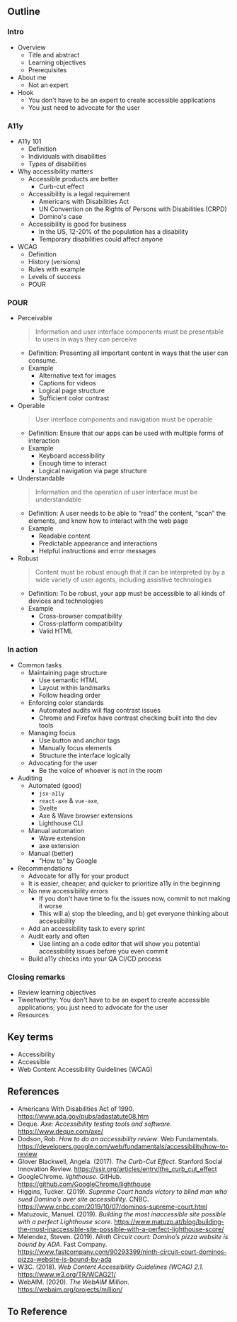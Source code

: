 ## Outline

### Intro

- Overview
  - Title and abstract
  - Learning objectives
  - Prerequisites
- About me
  - Not an expert
- Hook
  - You don't have to be an expert to create accessible
    applications
  - You just need to advocate for the user

### A11y

- A11y 101
  - Definition
  - Individuals with disabilities
  - Types of disabilities
- Why accessibility matters
  - Accessible products are better
    - Curb-cut effect
  - Accessibility is a legal requirement
    - Americans with Disabilities Act
    - UN Convention on the Rights of Persons with Disabilities
      (CRPD)
    - Domino's case
  - Accessibility is good for business
    - In the US, 12-20% of the population has a disability
    - Temporary disabilities could affect anyone
- WCAG
  - Definition
  - History (versions)
  - Rules with example
  - Levels of success
  - POUR

### POUR

- Perceivable
  > Information and user interface components must be presentable to users in ways they can perceive
  - Definition: Presenting all important content in ways that the user can consume.
  - Example
    - Alternative text for images
    - Captions for videos
    - Logical page structure
    - Sufficient color contrast
- Operable
  > User interface components and navigation must be operable
  - Definition: Ensure that our apps can be used with multiple forms of interaction
  - Example
    - Keyboard accessibility
    - Enough time to interact
    - Logical navigation via page structure
- Understandable
  > Information and the operation of user interface must be understandable
  - Definition: A user needs to be able to “read” the content, “scan” the elements, and know how to interact with the web page
  - Example
    - Readable content
    - Predictable appearance and interactions
    - Helpful instructions and error messages
- Robust
  > Content must be robust enough that it can be interpreted by by a wide variety of user agents, including assistive technologies
  - Definition: To be robust, your app must be accessible to all kinds of devices and technologies
  - Example
    - Cross-browser compatibility
    - Cross-platform compatibility
    - Valid HTML

### In action

- Common tasks
  - Maintaining page structure
    - Use semantic HTML
    - Layout within landmarks
    - Follow heading order
  - Enforcing color standards
    - Automated audits will flag contrast issues
    - Chrome and Firefox have contrast checking built into the dev tools
  - Managing focus
    - Use button and anchor tags
    - Manually focus elements
    - Structure the interface logically
  - Advocating for the user
    - Be the voice of whoever is not in the room
- Auditing
  - Automated (good)
    - `jsx-a11y`
    - `react-axe` & `vue-axe`,
    - Svelte
    - Axe & Wave browser extensions
    - Lighthouse CLI
  - Manual automation
    - Wave extension
    - axe extension
  - Manual (better)
    - "How to" by Google
- Recommendations
  - Advocate for a11y for your product
  - It is easier, cheaper, and quicker to prioritize a11y in the beginning
  - No new accessibility errors
    - If you don't have time to fix the issues now, commit to not making it worse
    - This will a) stop the bleeding, and b) get everyone thinking about accessibility
  - Add an accessibility task to every sprint
  - Audit early and often
    - Use linting an a code editor that will show you potential accessibility issues before you even commit
  - Build a11y checks into your QA CI/CD process

### Closing remarks

- Review learning objectives
- Tweetworthy: You don't have to be an expert to create accessible applications; you just need to advocate for the user
- Resources

## Key terms

- Accessibility
- Accessible
- Web Content Accessibility Guidelines (WCAG)

## References
- Americans With Disabilities Act of 1990. https://www.ada.gov/pubs/adastatute08.htm
- Deque. _Axe: Accessibility testing tools and software_. https://www.deque.com/axe/
- Dodson, Rob. _How to do an accessibility review_. Web Fundamentals. https://developers.google.com/web/fundamentals/accessibility/how-to-review
- Glover Blackwell, Angela. (2017). _The Curb-Cut Effect_. Stanford Social Innovation Review. https://ssir.org/articles/entry/the_curb_cut_effect
- GoogleChrome. _lighthouse_. GitHub. https://github.com/GoogleChrome/lighthouse
- Higgins, Tucker. (2019). _Supreme Court hands victory to blind man who sued Domino’s over site accessibility_. CNBC. https://www.cnbc.com/2019/10/07/dominos-supreme-court.html
- Matuzovic, Manuel. (2019). _Building the most inaccessible site possible with a perfect Lighthouse score_. https://www.matuzo.at/blog/building-the-most-inaccessible-site-possible-with-a-perfect-lighthouse-score/
- Melendez, Steven. (2019). _Ninth Circuit court: Domino’s pizza website is bound by ADA_. Fast Company. https://www.fastcompany.com/90293399/ninth-circuit-court-dominos-pizza-website-is-bound-by-ada
- W3C. (2018). _Web Content Accessibility Guidelines (WCAG) 2.1_. https://www.w3.org/TR/WCAG21/
- WebAIM. (2020). _The WebAIM Million_. https://webaim.org/projects/million/

## To Reference

